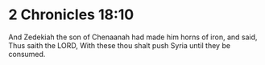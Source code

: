# 2 Chronicles 18:10

And Zedekiah the son of Chenaanah had made him horns of iron, and said, Thus saith the LORD, With these thou shalt push Syria until they be consumed.